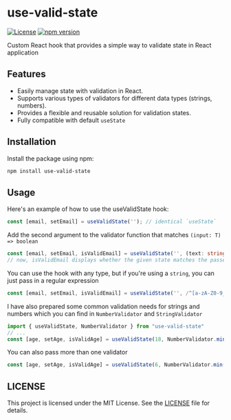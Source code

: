 # use-valid-state

[![License](https://img.shields.io/badge/license-MIT-blue.svg)](https://github.com/xsubject/use-valid-state/blob/main/LICENSE)
[![npm version](https://badge.fury.io/js/use-valid-state.svg)](https://badge.fury.io/js/use-valid-state)

Custom React hook that provides a simple way to validate state in React application

## Features

- Easily manage state with validation in React.
- Supports various types of validators for different data types (strings, numbers).
- Provides a flexible and reusable solution for validation states.
- Fully compatible with default `useState`

## Installation

Install the package using npm:

```bash
npm install use-valid-state
```

## Usage

Here's an example of how to use the useValidState hook:

```typescript
const [email, setEmail] = useValidState(''); // identical `useState`
```
Add the second argument to the validator function that matches `(input: T) => boolean`

```typescript
const [email, setEmail, isValidEmail] = useValidState('', (text: string) => text.length > 5); 
// now, isValidEmail displays whether the given state matches the passed function
```
You can use the hook with any type, but if you're using a `string`, you can just pass in a regular expression
```typescript
const [email, setEmail, isValidEmail] = useValidState('', /^[a-zA-Z0-9_.+-]+@[a-zA-Z0-9-]+\.[a-zA-Z0-9-.]+$/);
```
I have also prepared some common validation needs for strings and numbers which you can find in `NumberValidator` and `StringValidator`
```typescript
import { useValidState, NumberValidator } from "use-valid-state"
// ...
const [age, setAge, isValidAge] = useValidState(18, NumberValidator.min(18));
```
You can also pass more than one validator
```typescript
const [age, setAge, isValidAge] = useValidState(6, NumberValidator.min(6), NumberValidator.max(17));
```

## LICENSE
This project is licensed under the MIT License. See the [LICENSE](https://github.com/xsubject/use-valid-state/blob/main/LICENSE) file for details.
